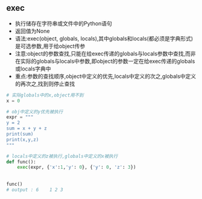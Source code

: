 ## exec
- 执行储存在字符串或文件中的Python语句
- 返回值为None
- 语法:exec(object, globals, locals),其中globals和locals(都必须是字典形式)是可选参数,用于给object传参
- 注意:object的参数查找,只能在给exec传递的globals与locals参数中查找,而非在实际的globals与locals中参数,即object的参数一定在给exec传递的globals或locals字典中
- 重点:参数的查找顺序,object中定义的优先,locals中定义的次之,globals中定义的再次之,找到则停止查找
```py
# 实际globals中的x,object用不到
x = 0

# obj中定义的y优先被执行
expr = """
y = 2
sum = x + y + z
print(sum)
print(x,y,z)
"""

# locals中定义的z被执行,globals中定义的x被执行
def func():
    exec(expr, {'x':1,'y': 0}, {'y': 0, 'z': 3})
    
    
func()
# output : 6    1 2 3
```
